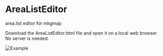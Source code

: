 # AreaListEditor
area.list editor for mkgmap

Download the AreaListEditor.html file and open it on a local web browser. No server is needed. 

![Example](https://github.com/ndsims/AreaListEditor/assets/144169855/c5a17411-bd24-4850-9e4e-fcacd1e108ec)
